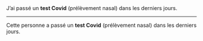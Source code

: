 <!---->J’ai passé un <b>test Covid</b> (prélèvement nasal) dans les derniers jours.

---

<!---->Cette personne a passé un <b>test Covid</b> (prélèvement nasal) dans les derniers jours.
